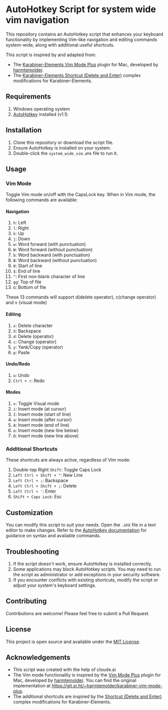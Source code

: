 # AutoHotkey Script for system wide vim navigation

This repository contains an AutoHotkey script that enhances your keyboard functionality by implementing Vim-like navigation and editing commands system-wide, along with additional useful shortcuts.

This script is inspired by and adapted from:

- The [Karabiner-Elements Vim Mode Plus](https://ke-complex-modifications.pqrs.org/#vim_mode_plus_better_notifications) plugin for Mac, developed by [harmtemolder](https://git.sr.ht/~harmtemolder/karabiner-vim-mode-plus).
- The [Karabiner-Elements Shortcut (Delete and Enter)](https://ke-complex-modifications.pqrs.org/#shortcut_delete_and_enter) complex modifications for Karabiner-Elements.

## Requirements

1. Windows operating system
2. [AutoHotkey](https://www.autohotkey.com/) installed (v1.1)

## Installation

1. Clone this repository or download the script file.
2. Ensure AutoHotkey is installed on your system.
3. Double-click the `system_wide_vim.ahk` file to run it.

## Usage

### Vim Mode

Toggle Vim mode on/off with the CapsLock key. When in Vim mode, the following commands are available:

#### Navigation
1. `h`: Left
2. `l`: Right
3. `k`: Up
4. `j`: Down
5. `w`: Word forward (with punctuation)
6. `W`: Word forward (without punctuation)
7. `b`: Word backward (with punctuation)
8. `B`: Word backward (without punctuation)
9. `0`: Start of line
10. `$`: End of line
11. `^`: First non-blank character of line
12. `gg`: Top of file
13. `G`: Bottom of file

These 13 commands will support d(delete operator), c(change operator) and v (visual mode)

#### Editing
1. `x`: Delete character
2. `X`: Backspace
3. `d`: Delete (operator)
4. `c`: Change (operator)
5. `y`: Yank/Copy (operator)
6. `p`: Paste

#### Undo/Redo
1. `u`: Undo
2. `Ctrl + r`: Redo

#### Modes
1. `v`: Toggle Visual mode
2. `i`: Insert mode (at cursor)
3. `I`: Insert mode (start of line)
4. `a`: Insert mode (after cursor)
5. `A`: Insert mode (end of line)
6. `o`: Insert mode (new line below)
7. `O`: Insert mode (new line above)

### Additional Shortcuts

These shortcuts are always active, regardless of Vim mode:

1. Double-tap Right `Shift`: Toggle Caps Lock
2. `Left Ctrl + Shift + "`: New Line
3. `Left Ctrl + ;`: Backspace
4. `Left Ctrl + Shift + ;`: Delete
5. `Left Ctrl + '`: Enter
6. `Shift + Caps Lock`: Esc

## Customization

You can modify this script to suit your needs. Open the `.ahk` file in a text editor to make changes. Refer to the [AutoHotkey documentation](https://www.autohotkey.com/docs/AutoHotkey.htm) for guidance on syntax and available commands.

## Troubleshooting

1. If the script doesn't work, ensure AutoHotkey is installed correctly.
2. Some applications may block AutoHotkey scripts. You may need to run the script as administrator or add exceptions in your security software.
3. If you encounter conflicts with existing shortcuts, modify the script or adjust your system's keyboard settings.

## Contributing

Contributions are welcome! Please feel free to submit a Pull Request.

## License

This project is open source and available under the [MIT License](LICENSE).

## Acknowledgements

- This script was created with the help of cloude.ai
- The Vim mode functionality is inspired by the [Vim Mode Plus](https://ke-complex-modifications.pqrs.org/#vim_mode_plus_better_notifications) plugin for Mac, developed by [harmtemolder](https://git.sr.ht/~harmtemolder/karabiner-vim-mode-plus). You can find the original implementation at https://git.sr.ht/~harmtemolder/karabiner-vim-mode-plus.
- The additional shortcuts are inspired by the [Shortcut (Delete and Enter)](https://ke-complex-modifications.pqrs.org/#shortcut_delete_and_enter) complex modifications for Karabiner-Elements.